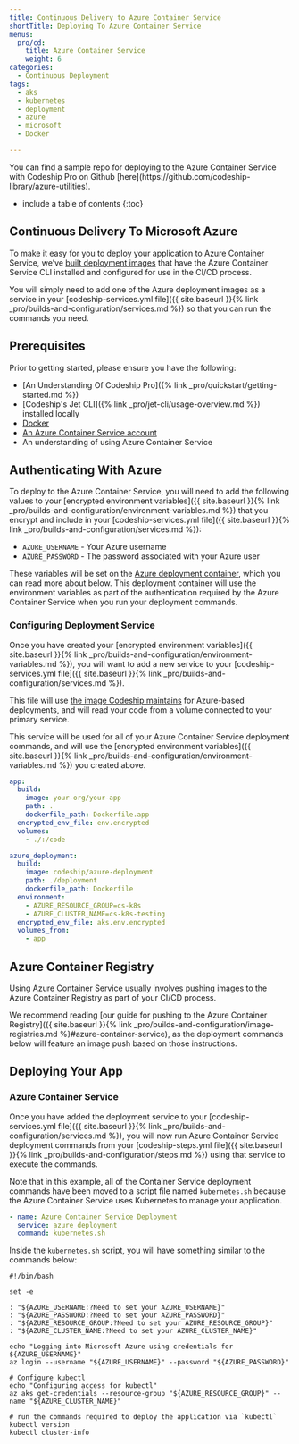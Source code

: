 ```yaml
---
title: Continuous Delivery to Azure Container Service
shortTitle: Deploying To Azure Container Service
menus:
  pro/cd:
    title: Azure Container Service
    weight: 6
categories:
  - Continuous Deployment
tags:
  - aks
  - kubernetes
  - deployment
  - azure
  - microsoft
  - Docker

---
```

<div class="info-block">
You can find a sample repo for deploying to the Azure Container Service with Codeship Pro on Github [here](https://github.com/codeship-library/azure-utilities).
</div>

* include a table of contents
{:toc}

## Continuous Delivery To Microsoft Azure

To make it easy for you to deploy your application to Azure Container Service, we’ve [built deployment images](https://github.com/codeship-library/azure-utilities) that have the Azure Container Service CLI installed and configured for use in the CI/CD process.

You will simply need to add one of the Azure deployment images as a service in your [codeship-services.yml file]({{ site.baseurl }}{% link _pro/builds-and-configuration/services.md %}) so that you can run the commands you need.

## Prerequisites

Prior to getting started, please ensure you have the following:

- [An Understanding Of Codeship Pro]({% link _pro/quickstart/getting-started.md %})
- [Codeship's Jet CLI]({% link _pro/jet-cli/usage-overview.md %}) installed locally
- [Docker](https://www.Docker.com/products/overview)
- [An Azure Container Service account ](https://azure.microsoft.com/account/)
- An understanding of using Azure Container Service

## Authenticating With Azure

To deploy to the Azure Container Service, you will need to add the following values to your [encrypted environment variables]({{ site.baseurl }}{% link _pro/builds-and-configuration/environment-variables.md %}) that you encrypt and include in your [codeship-services.yml file]({{ site.baseurl }}{% link _pro/builds-and-configuration/services.md %}):

- `AZURE_USERNAME` - Your Azure username
- `AZURE_PASSWORD` - The password associated with your Azure user

These variables will be set on the [Azure deployment container](https://github.com/codeship-library/azure-utilities), which you can read more about below. This deployment container will use the environment variables as part of the authentication required by the Azure Container Service when you run your deployment commands.

### Configuring Deployment Service

Once you have created your [encrypted environment variables]({{ site.baseurl }}{% link _pro/builds-and-configuration/environment-variables.md %}), you will want to add a new service to your [codeship-services.yml file]({{ site.baseurl }}{% link _pro/builds-and-configuration/services.md %}).

This file will use [the image Codeship maintains](https://github.com/codeship-library/azure-utilities) for Azure-based deployments, and will read your code from a volume connected to your primary service.

This service will be used for all of your Azure Container Service deployment commands, and will use the [encrypted environment variables]({{ site.baseurl }}{% link _pro/builds-and-configuration/environment-variables.md %}) you created above.

```yaml
app:
  build:
    image: your-org/your-app
    path: .
    dockerfile_path: Dockerfile.app
  encrypted_env_file: env.encrypted
  volumes:
    - ./:/code

azure_deployment:
  build:
    image: codeship/azure-deployment
    path: ./deployment
    dockerfile_path: Dockerfile
  environment:
    - AZURE_RESOURCE_GROUP=cs-k8s
    - AZURE_CLUSTER_NAME=cs-k8s-testing
  encrypted_env_file: aks.env.encrypted
  volumes_from:
    - app
```

## Azure Container Registry

Using Azure Container Service usually involves pushing images to the Azure Container Registry as part of your CI/CD process.

We recommend reading [our guide for pushing to the Azure Container Registry]({{ site.baseurl }}{% link _pro/builds-and-configuration/image-registries.md %}#azure-container-service), as the deployment commands below will feature an image push based on those instructions.

## Deploying Your App

### Azure Container Service

Once you have added the deployment service to your [codeship-services.yml file]({{ site.baseurl }}{% link _pro/builds-and-configuration/services.md %}), you will now run Azure Container Service deployment commands from your [codeship-steps.yml file]({{ site.baseurl }}{% link _pro/builds-and-configuration/steps.md %}) using that service to execute the commands.

Note that in this example, all of the Container Service deployment commands have been moved to a script file named `kubernetes.sh` because the Azure Container Service uses Kubernetes to manage your application.

```yaml
- name: Azure Container Service Deployment
  service: azure_deployment
  command: kubernetes.sh
```

Inside the `kubernetes.sh` script, you will have something similar to the commands below:

```shell
#!/bin/bash

set -e

: "${AZURE_USERNAME:?Need to set your AZURE_USERNAME}"
: "${AZURE_PASSWORD:?Need to set your AZURE_PASSWORD}"
: "${AZURE_RESOURCE_GROUP:?Need to set your AZURE_RESOURCE_GROUP}"
: "${AZURE_CLUSTER_NAME:?Need to set your AZURE_CLUSTER_NAME}"

echo "Logging into Microsoft Azure using credentials for ${AZURE_USERNAME}"
az login --username "${AZURE_USERNAME}" --password "${AZURE_PASSWORD}"

# Configure kubectl
echo "Configuring access for kubectl"
az aks get-credentials --resource-group "${AZURE_RESOURCE_GROUP}" --name "${AZURE_CLUSTER_NAME}"

# run the commands required to deploy the application via `kubectl`
kubectl version
kubectl cluster-info
```
